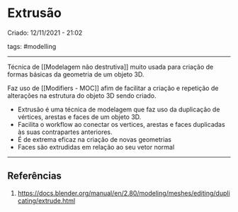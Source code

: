 # Extrusão
Criado: 12/11/2021 - 21:02

tags: #modelling

---

Técnica de [[Modelagem não destrutiva]] muito usada para criação de formas básicas da geometria de um objeto 3D.

Faz uso de [[Modifiers - MOC]] afim de facilitar a criação e repetição de alterações na estrutura do objeto 3D sendo criado.

- Extrusão é uma técnica de modelagem que faz uso da duplicação de vértices, arestas e faces de um objeto 3D.
- Facilita o workflow ao conectar os vertices, arestas e faces duplicadas às suas contrapartes anteriores.
- É de extrema eficaz na criação de novas geometrias
- Faces são extrudidas em relação ao seu vetor normal

---
## Referências
1. https://docs.blender.org/manual/en/2.80/modeling/meshes/editing/duplicating/extrude.html